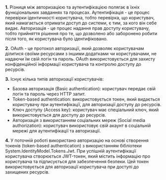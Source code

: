 **1.** Різниця між авторизацією та аутентифікацією полягає в їхніх функціональних завданнях та процесах. Аутентифікація - це процес перевірки ідентичності користувача, тобто перевірка, що користувач, який намагається отримати доступ до системи, є тим, за кого він себе видає. Авторизація - це процес надання прав доступу користувачу, тобто прийняття рішення про те, що дозволено або заборонено робити після того, як користувача було ідентифіковано.

**2.** OAuth - це протокол авторизації, який дозволяє користувачам ділитися своїми ресурсами з іншими додатками чи користувачами, не надаючи їм свій логін та пароль. OAuth використовується для захисту конфіденційної інформації користувача та контролю доступу до ресурсів.

**3.** Існує кілька типів авторизації користувачів:
- Базова авторизація (Basic authentication): користувач передає свій логін та пароль через HTTP запит.
- Token-based authentication: використовується токен, який видається користувачу при аутентифікації, для авторизації доступу до ресурсів.
- Ключ доступу (Access key): користувач має спеціальний ключ, який використовується для доступу до ресурсів.
- Авторизація з використанням соціальних мереж (Social media authorization): користувач використовує свій акаунт в соціальній мережі для аутентифікації та авторизації.

**4.** У поточній роботі використано авторизацію на основі створення токенів (token-based authentication) з використанням бібліотеки System.IdentityModel.Tokens.Jwt. При успішній аутентифікації користувача створюється JWT-токен, який містить інформацію про користувача та підписується для забезпечення безпеки. Цей токен використовується для авторизації користувача при доступі до захищених ресурсів.
